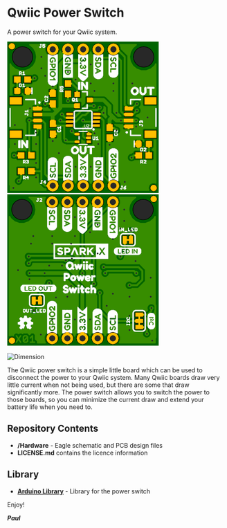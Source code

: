 # Qwiic Power Switch

A power switch for your Qwiic system.

![Top](https://github.com/PaulZC/Qwiic_Power_Switch/blob/master/img/Top.PNG)
![Bottom](https://github.com/PaulZC/Qwiic_Power_Switch/blob/master/img/Bottom.PNG)

![Dimension](https://github.com/PaulZC/Qwiic_Power_Switch/blob/master/img/Dimension.PNG)

The Qwiic power switch is a simple little board which can be used to disconnect the power to your Qwiic
system. Many Qwiic boards draw very little current when not being used, but there are some that draw
significantly more. The power switch allows you to switch the power to those boards, so you can minimize the
current draw and extend your battery life when you need to.

## Repository Contents
- **/Hardware** - Eagle schematic and PCB design files
- **LICENSE.md** contains the licence information

## Library

- **[Arduino Library](https://github.com/PaulZC/Qwiic_Power_Switch_Library)** - Library for the power switch

Enjoy!

**_Paul_**
